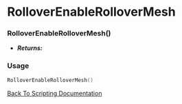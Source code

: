 # RolloverEnableRolloverMesh

### RolloverEnableRolloverMesh()
- ***Returns:*** 

### Usage

```Lua
RolloverEnableRolloverMesh()
```


[Back To Scripting Documentation](../README.md)
